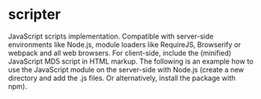 # scripter
JavaScript scripts implementation. Compatible with server-side environments like Node.js, module loaders like RequireJS, Browserify or webpack and all web browsers. For client-side, include the (minified) JavaScript MD5 script in HTML markup. The following is an example how to use the JavaScript module on the server-side with Node.js (create a new directory and add the .js files. Or alternatively, install the package with npm).
 
